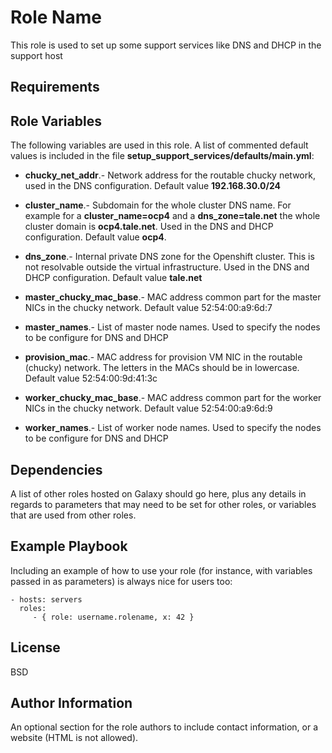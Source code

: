 Role Name
=========

This role is used to set up some support services like DNS and DHCP in the support host

Requirements
------------


Role Variables
--------------

The following variables are used in this role.  A list of commented default values is included in the file **setup_support_services/defaults/main.yml**:

* **chucky_net_addr**.- Network address for the routable chucky network, used in the DNS configuration.  Default value **192.168.30.0/24**

* **cluster_name**.- Subdomain for the whole cluster DNS name.  For example for a **cluster_name=ocp4** and a **dns_zone=tale.net** the whole cluster domain is **ocp4.tale.net**.  Used in the DNS and DHCP configuration.  Default value **ocp4**.  

* **dns_zone**.- Internal private DNS zone for the Openshift cluster.  This is not resolvable outside the virtual infrastructure.  Used in the DNS and DHCP configuration.  Default value **tale.net** 

* **master_chucky_mac_base**.- MAC address common part for the master NICs in the chucky network.  Default value 52:54:00:a9:6d:7

* **master_names**.- List of master node names. Used to specify the nodes to be configure for DNS and DHCP

* **provision_mac**.- MAC address for provision VM NIC in the routable (chucky) network.  The letters in the MACs should be in lowercase.  Default value 52:54:00:9d:41:3c

* **worker_chucky_mac_base**.- MAC address common part for the worker NICs in the chucky network.  Default value 52:54:00:a9:6d:9

* **worker_names**.- List of worker node names.  Used to specify the nodes to be configure for DNS and DHCP

Dependencies
------------

A list of other roles hosted on Galaxy should go here, plus any details in regards to parameters that may need to be set for other roles, or variables that are used from other roles.

Example Playbook
----------------

Including an example of how to use your role (for instance, with variables passed in as parameters) is always nice for users too:

    - hosts: servers
      roles:
         - { role: username.rolename, x: 42 }

License
-------

BSD

Author Information
------------------

An optional section for the role authors to include contact information, or a website (HTML is not allowed).
